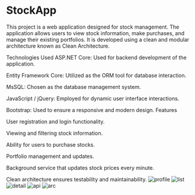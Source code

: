 # StockApp

This project is a web application designed for stock management. The application allows users to view stock information, make purchases, and manage their existing portfolios. It is developed using a clean and modular architecture known as Clean Architecture.

Technologies Used
ASP.NET Core: Used for backend development of the application.

Entity Framework Core: Utilized as the ORM tool for database interaction.

MsSQL: Chosen as the database management system.

JavaScript / jQuery: Employed for dynamic user interface interactions.

Bootstrap: Used to ensure a responsive and modern design.
Features

User registration and login functionality.

Viewing and filtering stock information.

Ability for users to purchase stocks.

Portfolio management and updates.

Background service that updates stock prices every minute.

Clean architecture ensures testability and maintainability.
![profile](https://github.com/user-attachments/assets/4fb9d72a-1c53-41f7-8b48-2b27a75fd4f8)
![list](https://github.com/user-attachments/assets/2aecafde-6b22-446d-9b85-36fd956f6073)
![detail](https://github.com/user-attachments/assets/4862f4b1-af72-4433-a337-a2653fed2958)
![api](https://github.com/user-attachments/assets/cde6819f-e57d-4bf0-8470-904e81d5a6a4)
![arc](https://github.com/user-attachments/assets/eee3abaf-b3da-4959-8c66-9c297b79a32c)

